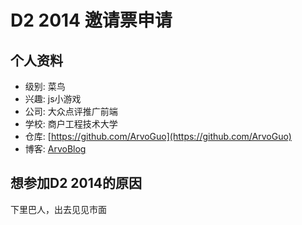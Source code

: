# D2 2014 邀请票申请

## 个人资料
- 级别: 菜鸟
- 兴趣: js小游戏
- 公司: 大众点评推广前端
- 学校: 商户工程技术大学
- 仓库: [https://github.com/ArvoGuo](https://github.com/ArvoGuo)
- 博客: [ArvoBlog](http://blog.csdn.net/a250185087)


## 想参加D2 2014的原因
 下里巴人，出去见见市面

